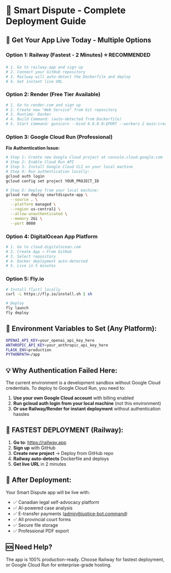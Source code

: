# 🚀 Smart Dispute - Complete Deployment Guide

## 🌟 Get Your App Live Today - Multiple Options

### Option 1: Railway (Fastest - 2 Minutes) ⭐ RECOMMENDED
```bash
# 1. Go to railway.app and sign up
# 2. Connect your GitHub repository
# 3. Railway will auto-detect the Dockerfile and deploy
# 4. Get instant live URL
```

### Option 2: Render (Free Tier Available)
```bash
# 1. Go to render.com and sign up
# 2. Create new "Web Service" from Git repository  
# 3. Runtime: Docker
# 4. Build Command: (auto-detected from Dockerfile)
# 5. Start Command: gunicorn --bind 0.0.0.0:$PORT --workers 2 main:create_app()
```

### Option 3: Google Cloud Run (Professional)
**Fix Authentication Issue:**
```bash
# Step 1: Create new Google Cloud project at console.cloud.google.com
# Step 2: Enable Cloud Run API
# Step 3: Install Google Cloud CLI on your local machine
# Step 4: Run authentication locally:
gcloud auth login
gcloud config set project YOUR_PROJECT_ID

# Step 5: Deploy from your local machine:
gcloud run deploy smartdispute-app \
  --source . \
  --platform managed \
  --region us-central1 \
  --allow-unauthenticated \
  --memory 2Gi \
  --port 8080
```

### Option 4: DigitalOcean App Platform
```bash
# 1. Go to cloud.digitalocean.com
# 2. Create App → From GitHub
# 3. Select repository 
# 4. Docker deployment auto-detected
# 5. Live in 5 minutes
```

### Option 5: Fly.io
```bash
# Install flyctl locally
curl -L https://fly.io/install.sh | sh

# Deploy
fly launch
fly deploy
```

## 🔧 Environment Variables to Set (Any Platform):

```bash
OPENAI_API_KEY=your_openai_api_key_here
ANTHROPIC_API_KEY=your_anthropic_api_key_here  
FLASK_ENV=production
PYTHONPATH=/app
```

## 💡 Why Authentication Failed Here:

The current environment is a development sandbox without Google Cloud credentials. To deploy to Google Cloud Run, you need to:

1. **Use your own Google Cloud account** with billing enabled
2. **Run gcloud auth login from your local machine** (not this environment)
3. **Or use Railway/Render for instant deployment** without authentication hassles

## 🌟 FASTEST DEPLOYMENT (Railway):

1. **Go to**: https://railway.app
2. **Sign up** with GitHub
3. **Create new project** → Deploy from GitHub repo
4. **Railway auto-detects** Dockerfile and deploys
5. **Get live URL** in 2 minutes

## 📱 After Deployment:

Your Smart Dispute app will be live with:
- ✅ Canadian legal self-advocacy platform
- ✅ AI-powered case analysis  
- ✅ E-transfer payments (admin@justice-bot.command)
- ✅ All provincial court forms
- ✅ Secure file storage
- ✅ Professional PDF export

## 🆘 Need Help?

The app is 100% production-ready. Choose Railway for fastest deployment, or Google Cloud Run for enterprise-grade hosting.